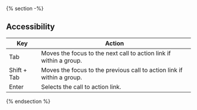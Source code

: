 {% section -%}
## Accessibility
| Key         | Action                                                                 |
|-------------|------------------------------------------------------------------------|
| Tab         | Moves the focus to the next call to action link if within a group.     |
| Shift + Tab | Moves the focus to the previous call to action link if within a group. |
| Enter       | Selects the call to action link.                                       |
{% endsection %}

